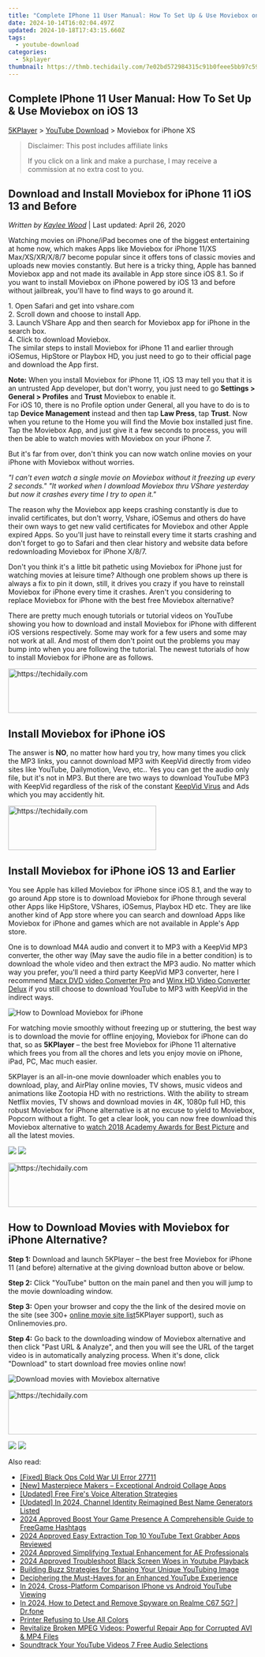 ```yaml
---
title: "Complete IPhone 11 User Manual: How To Set Up & Use Moviebox on iOS 13"
date: 2024-10-14T16:02:04.497Z
updated: 2024-10-18T17:43:15.660Z
tags:
  - youtube-download
categories:
  - 5kplayer
thumbnail: https://thmb.techidaily.com/7e02bd572984315c91b0feee5bb97c59ecfef3acd51a935224f88b492a26dbad.jpg
---
```


## Complete IPhone 11 User Manual: How To Set Up & Use Moviebox on iOS 13

[5KPlayer](https://tools.techidaily.com/5kplayer/products/) \> [YouTube Download](https://tools.techidaily.com/5kplayer/youtube-download/) \> Moviebox for iPhone XS 

>  Disclaimer: This post includes affiliate links
>
>  If you click on a link and make a purchase, I may receive a commission at no extra cost to you.
>

## Download and Install Moviebox for iPhone 11 iOS 13 and Before

 _Written by [Kaylee Wood](https://www.quora.com/profile/Amanda-Hu-21)_ | Last updated: April 26, 2020 

Watching movies on iPhone/iPad becomes one of the biggest entertaining at home now, which makes Apps like Moviebox for iPhone 11/XS Max/XS/XR/X/8/7 become popular since it offers tons of classic movies and uploads new movies constantly. But here is a tricky thing, Apple has banned Moviebox app and not made its available in App store since iOS 8.1\. So if you want to install Moviebox on iPhone powered by iOS 13 and before without jailbreak, you'll have to find ways to go around it. 

1\. Open Safari and get into vshare.com  
2\. Scroll down and choose to install App.   
3\. Launch VShare App and then search for Moviebox app for iPhone in the search box.   
4\. Click to download Moviebox.  
The similar steps to install Moviebox for iPhone 11 and earlier through iOSemus, HipStore or Playbox HD, you just need to go to their official page and download the App first. 

**Note:** When you install Moviebox for iPhone 11, iOS 13 may tell you that it is an untrusted App developer, but don't worry, you just need to go **Settings > General > Profiles** and **Trust** Moviebox to enable it.   
For iOS 10, there is no Profile option under General, all you have to do is to tap **Device Management** instead and then tap **Law Press**, tap **Trust**. Now when you retune to the Home you will find the Movie box installed just fine. Tap the Moviebox App, and just give it a few seconds to process, you will then be able to watch movies with Moviebox on your iPhone 7\. 

  
But it's far from over, don't think you can now watch online movies on your iPhone with Moviebox without worries. 

_"I can't even watch a single movie on Moviebox without it freezing up every 2 seconds."_ 
_"It worked when I download Moviebox thru VShare yesterday but now it crashes every time I try to open it."_ 

The reason why the Moviebox app keeps crashing constantly is due to invalid certificates, but don't worry, Vshare, iOSemus and others do have their own ways to get new valid certificates for Moviebox and other Apple expired Apps. So you'll just have to reinstall every time it starts crashing and don't forget to go to Safari and then clear history and website data before redownloading Moviebox for iPhone X/8/7\. 

Don't you think it's a little bit pathetic using Moviebox for iPhone just for watching movies at leisure time? Although one problem shows up there is always a fix to pin it down, still, it drives you crazy if you have to reinstall Moviebox for iPhone every time it crashes. Aren't you considering to replace Moviebox for iPhone with the best free Moviebox alternative? 

There are pretty much enough tutorials or tutorial videos on YouTube showing you how to download and install Moviebox for iPhone with different iOS versions respectively. Some may work for a few users and some may not work at all. And most of them don't point out the problems you may bump into when you are following the tutorial. The newest tutorials of how to install Moviebox for iPhone are as follows. 

<!-- affiliate ads begin -->
<a href="https://unicoeye.pxf.io/c/5597632/2148774/18498" target="_top" id="2148774">
  <img src="//a.impactradius-go.com/display-ad/18498-2148774" border="0" alt="https://techidaily.com" width="728" height="90"/>
</a>
<img height="0" width="0" src="https://unicoeye.pxf.io/i/5597632/2148774/18498" style="position:absolute;visibility:hidden;" border="0" />
<!-- affiliate ads end -->

## Install Moviebox for iPhone iOS

The answer is **NO**, no matter how hard you try, how many times you click the MP3 links, you cannot download MP3 with KeepVid directly from video sites like YouTube, Dailymotion, Vevo, etc.. Yes you can get the audio only file, but it's not in MP3\. But there are two ways to download YouTube MP3 with KeepVid regardless of the risk of the constant [KeepVid Virus](https://tools.techidaily.com/5kplayer/youtube-download/) and Ads which you may accidently hit. 

<!-- affiliate ads begin -->
<a href="https://aidotcom.pxf.io/c/5597632/2129041/19576" target="_top" id="2129041">
  <img src="//a.impactradius-go.com/display-ad/19576-2129041" border="0" alt="https://techidaily.com" width="300" height="90"/>
</a>
<img height="0" width="0" src="https://aidotcom.pxf.io/i/5597632/2129041/19576" style="position:absolute;visibility:hidden;" border="0" />
<!-- affiliate ads end -->

## Install Moviebox for iPhone iOS 13 and Earlier

 You see Apple has killed Moviebox for iPhone since iOS 8.1, and the way to go around App store is to download Moviebox for iPhone through several other Apps like HipStore, VShares, iOSemus, Playbox HD etc. They are like another kind of App store where you can search and download Apps like Moviebox for iPhone and games which are not available in Apple's App store. 

One is to download M4A audio and convert it to MP3 with a KeepVid MP3 converter, the other way (May save the audio file in a better condition) is to download the whole video and then extract the MP3 audio. No matter which way you prefer, you'll need a third party KeepVid MP3 converter, here I recommend [Macx DVD video Converter Pro](https://tools.techidaily.com/macxdvd/products/) and [Winx HD Video Converter Delux](https://tools.techidaily.com/winxdvd/winxvideo-ai/) if you still choose to download YouTube to MP3 with KeepVid in the indirect ways.

![How to Download Moviebox for iPhone](https://www.5kplayer.com/youtube-download/img/download-moviebox-iphone.jpg) 

For watching movie smoothly without freezing up or stuttering, the best way is to download the movie for offline enjoying, Moviebox for iPhone can do that, so as **5KPlayer** – the best free Moviebox for iPhone 11 alternative which frees you from all the chores and lets you enjoy movie on iPhone, iPad, PC, Mac much easier. 

5KPlayer is an all-in-one movie downloader which enables you to download, play, and AirPlay online movies, TV shows, music videos and animations like Zootopia HD with no restrictions. With the ability to stream Netflix movies, TV shows and download movies in 4K, 1080p full HD, this robust Moviebox for iPhone alternative is at no excuse to yield to Moviebox, Popcorn without a fight. To get a clear look, you can now free download this Moviebox alternative to [watch 2018 Academy Awards for Best Picture](https://tools.techidaily.com/5kplayer/youtube-download/) and all the latest movies.

[![](https://www.5kplayer.com/youtube-download/../button/freedownbackmac.png)](https://tools.techidaily.com/5kplayer/products/) [![](https://www.5kplayer.com/youtube-download/../button/freedownwhitewin.png)](https://tools.techidaily.com/5kplayer/products/)

<!-- affiliate ads begin -->
<a href="https://dhgate.sjv.io/c/5597632/1186802/12108" target="_top" id="1186802">
  <img src="//a.impactradius-go.com/display-ad/12108-1186802" border="0" alt="https://techidaily.com" width="728" height="90"/>
</a>
<img height="0" width="0" src="https://dhgate.sjv.io/i/5597632/1186802/12108" style="position:absolute;visibility:hidden;" border="0" />
<!-- affiliate ads end -->

## How to Download Movies with Moviebox for iPhone Alternative?

**Step 1:** Download and launch 5KPlayer – the best free Moviebox for iPhone 11 (and before) alternative at the giving download button above or below.

**Step 2:** Click "YouTube" button on the main panel and then you will jump to the movie downloading window.

**Step 3:** Open your browser and copy the the link of the desired movie on the site (see 300+ [online movie site list](https://tools.techidaily.com/5kplayer/youtube-download/)5KPlayer support), such as Onlinemovies.pro. 

**Step 4:** Go back to the downloading window of Moviebox alternative and then click "Past URL & Analyze", and then you will see the URL of the target video is in automatically analyzing process. When it's done, click "Download" to start download free movies online now!

![Download movies with Moviebox alternative](https://www.5kplayer.com/youtube-download/img/free-movies-online-0409-xsy.jpg) 

<!-- affiliate ads begin -->
<a href="https://appsumo.8odi.net/c/5597632/2144274/7443" target="_top" id="2144274">
  <img src="//a.impactradius-go.com/display-ad/7443-2144274" border="0" alt="https://techidaily.com" width="600" height="90"/>
</a>
<img height="0" width="0" src="https://appsumo.8odi.net/i/5597632/2144274/7443" style="position:absolute;visibility:hidden;" border="0" />
<!-- affiliate ads end -->

[![](https://www.5kplayer.com/youtube-download/../button/freedownbackmac.png)](https://tools.techidaily.com/5kplayer/products/) [![](https://www.5kplayer.com/youtube-download/../button/freedownwhitewin.png)](https://tools.techidaily.com/5kplayer/products/)

<ins class="adsbygoogle"
     style="display:block"
     data-ad-format="autorelaxed"
     data-ad-client="ca-pub-7571918770474297"
     data-ad-slot="1223367746"></ins>

<ins class="adsbygoogle"
     style="display:block"
     data-ad-client="ca-pub-7571918770474297"
     data-ad-slot="8358498916"
     data-ad-format="auto"
     data-full-width-responsive="true"></ins>

<span class="atpl-alsoreadstyle">Also read:</span>
<div><ul>
<li><a href="https://win-blog.techidaily.com/fixed-black-ops-cold-war-ui-error-27711/"><u>[Fixed] Black Ops Cold War UI Error 27711</u></a></li>
<li><a href="https://extra-support.techidaily.com/new-masterpiece-makers-exceptional-android-collage-apps/"><u>[New] Masterpiece Makers – Exceptional Android Collage Apps</u></a></li>
<li><a href="https://article-tips.techidaily.com/updated-free-fires-voice-alteration-strategies/"><u>[Updated] Free Fire's Voice Alteration Strategies</u></a></li>
<li><a href="https://youtube-sure.techidaily.com/ed-in-2024-channel-identity-reimagined-best-name-generators-listed/"><u>[Updated] In 2024, Channel Identity Reimagined Best Name Generators Listed</u></a></li>
<li><a href="https://youtube-video-recordings.techidaily.com/2024-approved-boost-your-game-presence-a-comprehensible-guide-to-freegame-hashtags/"><u>2024 Approved Boost Your Game Presence A Comprehensible Guide to FreeGame Hashtags</u></a></li>
<li><a href="https://youtube-video-recordings.techidaily.com/2024-approved-easy-extraction-top-10-youtube-text-grabber-apps-reviewed/"><u>2024 Approved Easy Extraction Top 10 YouTube Text Grabber Apps Reviewed</u></a></li>
<li><a href="https://some-approaches.techidaily.com/2024-approved-simplifying-textual-enhancement-for-ae-professionals/"><u>2024 Approved Simplifying Textual Enhancement for AE Professionals</u></a></li>
<li><a href="https://youtube-docs.techidaily.com/approved-troubleshoot-black-screen-woes-in-youtube-playback/"><u>2024 Approved Troubleshoot Black Screen Woes in Youtube Playback</u></a></li>
<li><a href="https://youtube-video-recordings.techidaily.com/building-buzz-strategies-for-shaping-your-unique-youtubing-image/"><u>Building Buzz Strategies for Shaping Your Unique YouTubing Image</u></a></li>
<li><a href="https://youtube-video-recordings.techidaily.com/deciphering-the-must-haves-for-an-enhanced-youtube-experience/"><u>Deciphering the Must-Haves for an Enhanced YouTube Experience</u></a></li>
<li><a href="https://youtube-video-recordings.techidaily.com/in-2024-cross-platform-comparison-iphone-vs-android-youtube-viewing/"><u>In 2024, Cross-Platform Comparison IPhone vs Android YouTube Viewing</u></a></li>
<li><a href="https://android-location-track.techidaily.com/in-2024-how-to-detect-and-remove-spyware-on-realme-c67-5g-drfone-by-drfone-virtual-android/"><u>In 2024, How to Detect and Remove Spyware on Realme C67 5G? | Dr.fone</u></a></li>
<li><a href="https://printer-issues.techidaily.com/printer-refusing-to-use-all-colors/"><u>Printer Refusing to Use All Colors</u></a></li>
<li><a href="https://data-wizards.techidaily.com/revitalize-broken-mpeg-videos-powerful-repair-app-for-corrupted-avi-and-mp4-files/"><u>Revitalize Broken MPEG Videos: Powerful Repair App for Corrupted AVI & MP4 Files</u></a></li>
<li><a href="https://youtube-video-recordings.techidaily.com/soundtrack-your-youtube-videos-7-free-audio-selections/"><u>Soundtrack Your YouTube Videos 7 Free Audio Selections</u></a></li>
</ul></div>

